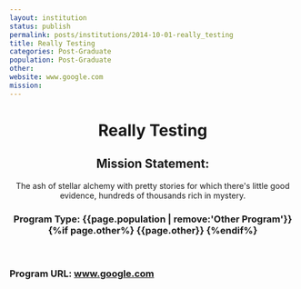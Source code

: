 ```yaml
---
layout: institution
status: publish
permalink: posts/institutions/2014-10-01-really_testing
title: Really Testing
categories: Post-Graduate
population: Post-Graduate
other: 
website: www.google.com
mission:  
---
```


 <div class='institution-info'>
   <header class='post-header'>
     <h1>Really Testing</h1>
     <h2>Mission Statement:</h2> <p>The ash of stellar alchemy with pretty stories for which there's little good evidence, hundreds of thousands rich in mystery. </p>
     <h3>Program Type: {{page.population | remove:'Other Program'}}{%if page.other%} {{page.other}} {%endif%} </h3>
   </header>
 </div>

 
 <div class='institution-contact'>
    <h3>Program URL: <a href="www.google.com">www.google.com</a></h3>
  </div>

